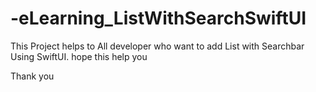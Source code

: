 # -eLearning_ListWithSearchSwiftUI

This Project helps to All developer who want to add List with Searchbar Using SwiftUI. hope this help you 

Thank you
